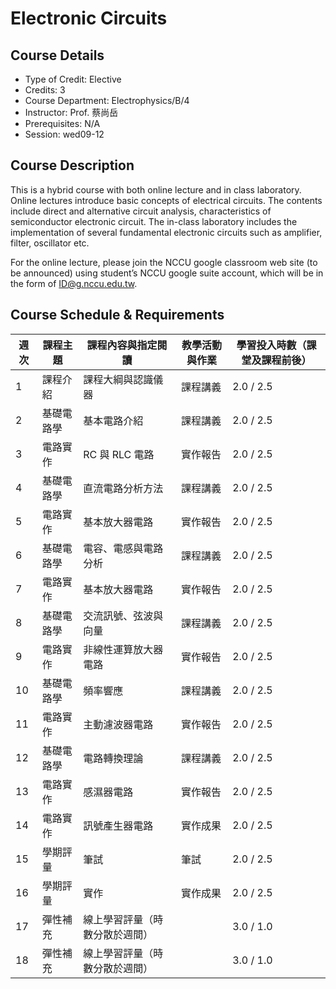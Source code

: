 # Electronic Circuits

## Course Details
- Type of Credit: Elective
- Credits: 3
- Course Department: Electrophysics/B/4
- Instructor: Prof. 蔡尚岳
- Prerequisites: N/A
- Session: wed09-12

## Course Description
This is a hybrid course with both online lecture and in class laboratory. Online lectures introduce basic concepts of electrical circuits. The contents include direct and alternative circuit analysis, characteristics of semiconductor electronic circuit. The in-class laboratory includes the implementation of several fundamental electronic circuits such as amplifier, filter, oscillator etc.

For the online lecture, please join the NCCU google classroom web site (to be announced) using student’s NCCU google suite account, which will be in the form of ID@g.nccu.edu.tw.

## Course Schedule & Requirements
| 週次 | 課程主題       | 課程內容與指定閱讀        | 教學活動與作業  | 學習投入時數（課堂及課程前後） |
|------|----------------|-----------------------------|-----------------|------------------------------|
| 1    | 課程介紹       | 課程大綱與認識儀器          | 課程講義        | 2.0 / 2.5                    |
| 2    | 基礎電路學     | 基本電路介紹                | 課程講義        | 2.0 / 2.5                    |
| 3    | 電路實作       | RC 與 RLC 電路              | 實作報告        | 2.0 / 2.5                    |
| 4    | 基礎電路學     | 直流電路分析方法            | 課程講義        | 2.0 / 2.5                    |
| 5    | 電路實作       | 基本放大器電路              | 實作報告        | 2.0 / 2.5                    |
| 6    | 基礎電路學     | 電容、電感與電路分析        | 課程講義        | 2.0 / 2.5                    |
| 7    | 電路實作       | 基本放大器電路              | 實作報告        | 2.0 / 2.5                    |
| 8    | 基礎電路學     | 交流訊號、弦波與向量        | 課程講義        | 2.0 / 2.5                    |
| 9    | 電路實作       | 非線性運算放大器電路        | 實作報告        | 2.0 / 2.5                    |
| 10   | 基礎電路學     | 頻率響應                    | 課程講義        | 2.0 / 2.5                    |
| 11   | 電路實作       | 主動濾波器電路              | 實作報告        | 2.0 / 2.5                    |
| 12   | 基礎電路學     | 電路轉換理論                | 課程講義        | 2.0 / 2.5                    |
| 13   | 電路實作       | 感濕器電路                  | 實作報告        | 2.0 / 2.5                    |
| 14   | 電路實作       | 訊號產生器電路              | 實作成果        | 2.0 / 2.5                    |
| 15   | 學期評量       | 筆試                         | 筆試            | 2.0 / 2.5                    |
| 16   | 學期評量       | 實作                         | 實作成果        | 2.0 / 2.5                    |
| 17   | 彈性補充       | 線上學習評量（時數分散於週間）|                 | 3.0 / 1.0                    |
| 18   | 彈性補充       | 線上學習評量（時數分散於週間）|                 | 3.0 / 1.0                    |## Course Schedule & Requirements
